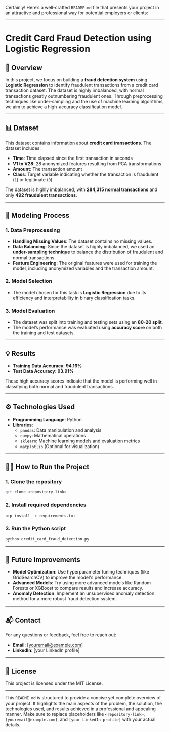 Certainly! Here’s a well-crafted `README.md` file that presents your project in an attractive and professional way for potential employers or clients:

---

# **Credit Card Fraud Detection using Logistic Regression**

## 🚀 **Overview**

In this project, we focus on building a **fraud detection system** using **Logistic Regression** to identify fraudulent transactions from a credit card transaction dataset. The dataset is highly imbalanced, with normal transactions greatly outnumbering fraudulent ones. Through preprocessing techniques like under-sampling and the use of machine learning algorithms, we aim to achieve a high-accuracy classification model.

---

## 📊 **Dataset**

This dataset contains information about **credit card transactions**. The dataset includes:

- **Time**: Time elapsed since the first transaction in seconds
- **V1 to V28**: 28 anonymized features resulting from PCA transformations
- **Amount**: The transaction amount
- **Class**: Target variable indicating whether the transaction is fraudulent (`1`) or legitimate (`0`)

The dataset is highly imbalanced, with **284,315 normal transactions** and only **492 fraudulent transactions**.

---

## 🧠 **Modeling Process**

### 1. **Data Preprocessing**
   - **Handling Missing Values**: The dataset contains no missing values.
   - **Data Balancing**: Since the dataset is highly imbalanced, we used an **under-sampling technique** to balance the distribution of fraudulent and normal transactions.
   - **Feature Engineering**: The original features were used for training the model, including anonymized variables and the transaction amount.

### 2. **Model Selection**
   - The model chosen for this task is **Logistic Regression** due to its efficiency and interpretability in binary classification tasks.

### 3. **Model Evaluation**
   - The dataset was split into training and testing sets using an **80-20 split**.
   - The model’s performance was evaluated using **accuracy score** on both the training and test datasets.

---

## 💡 **Results**

- **Training Data Accuracy**: **94.16%**
- **Test Data Accuracy**: **93.91%**

These high accuracy scores indicate that the model is performing well in classifying both normal and fraudulent transactions.

---

## ⚙️ **Technologies Used**

- **Programming Language**: Python
- **Libraries**:
  - `pandas`: Data manipulation and analysis
  - `numpy`: Mathematical operations
  - `sklearn`: Machine learning models and evaluation metrics
  - `matplotlib` (Optional for visualization)

---

## 👩‍💻 **How to Run the Project**

### 1. Clone the repository

```bash
git clone <repository-link>
```

### 2. Install required dependencies

```bash
pip install -r requirements.txt
```

### 3. Run the Python script

```bash
python credit_card_fraud_detection.py
```

---

## 🎯 **Future Improvements**

- **Model Optimization**: Use hyperparameter tuning techniques (like GridSearchCV) to improve the model's performance.
- **Advanced Models**: Try using more advanced models like Random Forests or XGBoost to compare results and increase accuracy.
- **Anomaly Detection**: Implement an unsupervised anomaly detection method for a more robust fraud detection system.

---

## 📬 **Contact**

For any questions or feedback, feel free to reach out:

- **Email**: [youremail@example.com]
- **LinkedIn**: [your LinkedIn profile]

---

## 📑 **License**

This project is licensed under the MIT License.

---

This `README.md` is structured to provide a concise yet complete overview of your project. It highlights the main aspects of the problem, the solution, the technologies used, and results achieved in a professional and appealing manner. Make sure to replace placeholders like `<repository-link>`, `[youremail@example.com]`, and `[your LinkedIn profile]` with your actual details.
